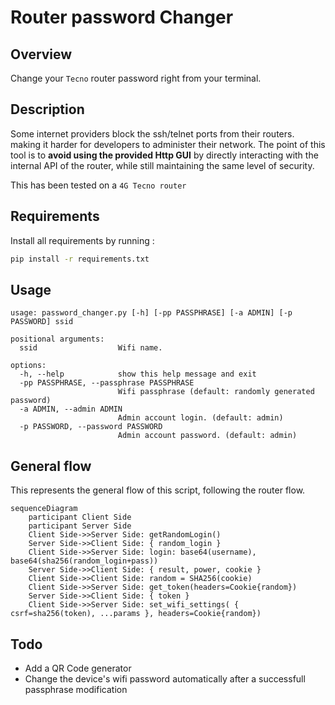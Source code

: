 # Router password Changer

## Overview

Change your `Tecno` router password right from your terminal.

## Description

Some internet providers block the ssh/telnet ports from their routers. making it harder for developers to administer their network. The point of this tool is to **avoid using the provided Http GUI** by directly interacting with the internal API of the router, while still maintaining the same level of security.

This has been tested on a `4G Tecno router`

## Requirements

Install all requirements by running : 

```bash
pip install -r requirements.txt
```
## Usage 

```
usage: password_changer.py [-h] [-pp PASSPHRASE] [-a ADMIN] [-p PASSWORD] ssid

positional arguments:
  ssid                  Wifi name.

options:
  -h, --help            show this help message and exit
  -pp PASSPHRASE, --passphrase PASSPHRASE
                        Wifi passphrase (default: randomly generated password)
  -a ADMIN, --admin ADMIN
                        Admin account login. (default: admin)
  -p PASSWORD, --password PASSWORD
                        Admin account password. (default: admin)

```
## General flow

This represents the general flow of this script, following the router flow.

```mermaid
sequenceDiagram
    participant Client Side
    participant Server Side
    Client Side->>Server Side: getRandomLogin()
    Server Side->>Client Side: { random_login }
    Client Side->>Server Side: login: base64(username), base64(sha256(random_login+pass))
    Server Side->>Client Side: { result, power, cookie }
    Client Side->>Client Side: random = SHA256(cookie)
	Client Side->>Server Side: get_token(headers=Cookie{random})
	Server Side->>Client Side: { token }
	Client Side->>Server Side: set_wifi_settings( { csrf=sha256(token), ...params }, headers=Cookie{random})
```

## Todo 

- Add a QR Code generator
- Change the device's wifi password automatically after a successfull passphrase modification
